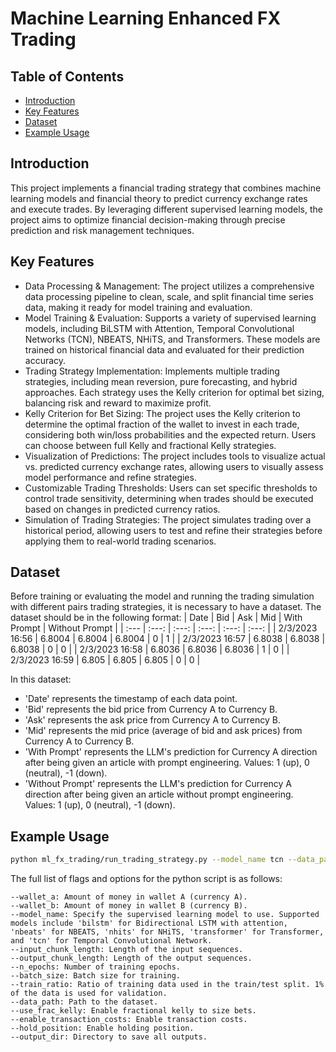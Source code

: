 # Machine Learning Enhanced FX Trading

## Table of Contents
- [Introduction](#introduction)
- [Key Features](#key-features)
- [Dataset](#dataset)
- [Example Usage](#example-usage)

## Introduction
This project implements a financial trading strategy that combines machine learning models and financial theory to predict currency exchange rates and execute trades. By leveraging different supervised learning models, the project aims to optimize financial decision-making through precise prediction and risk management techniques.

## Key Features
- Data Processing & Management: The project utilizes a comprehensive data processing pipeline to clean, scale, and split financial time series data, making it ready for model training and evaluation.
- Model Training & Evaluation: Supports a variety of supervised learning models, including BiLSTM with Attention, Temporal Convolutional Networks (TCN), NBEATS, NHiTS, and Transformers. These models are trained on historical financial data and evaluated for their prediction accuracy.
- Trading Strategy Implementation: Implements multiple trading strategies, including mean reversion, pure forecasting, and hybrid approaches. Each strategy uses the Kelly criterion for optimal bet sizing, balancing risk and reward to maximize profit.
- Kelly Criterion for Bet Sizing: The project uses the Kelly criterion to determine the optimal fraction of the wallet to invest in each trade, considering both win/loss probabilities and the expected return. Users can choose between full Kelly and fractional Kelly strategies.
- Visualization of Predictions: The project includes tools to visualize actual vs. predicted currency exchange rates, allowing users to visually assess model performance and refine strategies.
- Customizable Trading Thresholds: Users can set specific thresholds to control trade sensitivity, determining when trades should be executed based on changes in predicted currency ratios.
- Simulation of Trading Strategies: The project simulates trading over a historical period, allowing users to test and refine their strategies before applying them to real-world trading scenarios.

## Dataset
Before training or evaluating the model and running the trading simulation with different pairs trading strategies, it is necessary to have a dataset. The dataset should be in the following format:
| Date	            | Bid | Ask | Mid | With Prompt | Without Prompt |
| :---                  | :---:  | :---:  | :---:  | :---:  | :---:  |
| 2/3/2023 16:56	| 6.8004     | 6.8004     | 6.8004     | 0            | 1     |
| 2/3/2023 16:57	| 6.8038	 | 6.8038	  | 6.8038	   | 0            | 0     |
| 2/3/2023 16:58	| 6.8036	 | 6.8036	  | 6.8036	   | 1            | 0     |
| 2/3/2023 16:59	| 6.805	 | 6.805	  | 6.805	   | 0            | 0	  |

In this dataset:
- 'Date' represents the timestamp of each data point.
- 'Bid' represents the bid price from Currency A to Currency B.
- 'Ask' represents the ask price from Currency A to Currency B.
- 'Mid' represents the mid price (average of bid and ask prices) from Currency A to Currency B.
- 'With Prompt' represents the LLM's prediction for Currency A direction after being given an article with prompt engineering. Values: 1 (up), 0 (neutral), -1 (down).
- 'Without Prompt' represents the LLM's prediction for Currency A direction after being given an article without prompt engineering. Values: 1 (up), 0 (neutral), -1 (down).

## Example Usage
```bash
python ml_fx_trading/run_trading_strategy.py --model_name tcn --data_path /path/to/data --n_epochs 50 --output_dir results/without_trx_cost --use_frac_kelly
```

The full list of flags and options for the python script is as follows:
```
--wallet_a: Amount of money in wallet A (currency A).
--wallet_b: Amount of money in wallet B (currency B).
--model_name: Specify the supervised learning model to use. Supported models include 'bilstm' for Bidirectional LSTM with attention, 'nbeats' for NBEATS, 'nhits' for NHiTS, 'transformer' for Transformer, and 'tcn' for Temporal Convolutional Network.
--input_chunk_length: Length of the input sequences.
--output_chunk_length: Length of the output sequences.
--n_epochs: Number of training epochs.
--batch_size: Batch size for training.
--train_ratio: Ratio of training data used in the train/test split. 1% of the data is used for validation.
--data_path: Path to the dataset.
--use_frac_kelly: Enable fractional kelly to size bets.
--enable_transaction_costs: Enable transaction costs.
--hold_position: Enable holding position.
--output_dir: Directory to save all outputs.
```

